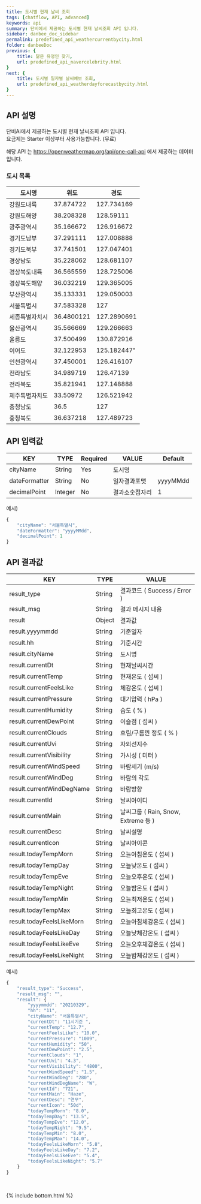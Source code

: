 ```yaml
---
title: 도시별 현재 날씨 조회
tags: [chatflow, API, advanced]
keywords: api
summary: 단비에서 제공하는 도시별 현재 날씨조회 API 입니다.
sidebar: danbee_doc_sidebar
permalink: predefined_api_weathercurrentbycity.html
folder: danbeeDoc
previous: {
    title: 닮은 유명인 찾기,
    url: predefined_api_navercelebrity.html
}
next: {
    title: 도시별 일자별 날씨예보 조회,
    url: predefined_api_weatherdayforecastbycity.html
}
---
```


## API 설명

단비Ai에서 제공하는 도시별 현재 날씨조회 API 입니다. <br>
요금제는 Starter 이상부터 사용가능합니다. (무료) <br>

해당 API 는 https://openweathermap.org/api/one-call-api 에서 제공하는 데이터입니다.

### 도시 목록
| 도시명 | 위도 | 경도 |
|--------|--------|--------|
| 강원도내륙 | 37.874722 | 127.734169 |
| 강원도해양 | 38.208328 | 128.59111 |
| 광주광역시 | 35.166672 | 126.916672 |
| 경기도남부 | 37.291111 | 127.008888 |
| 경기도북부 | 37.741501 | 127.047401 |
| 경상남도 | 35.228062 | 128.681107 |
| 경상북도내륙 | 36.565559 | 128.725006 |
| 경상북도해양 | 36.032219 | 129.365005 |
| 부산광역시 | 35.133331 | 129.050003 |
| 서울특별시 | 37.583328 | 127 |
| 세종특별자치시 | 36.4800121 | 127.2890691 |
| 울산광역시 | 35.566669 | 129.266663 |
| 울릉도 | 37.500499 | 130.872916 |
| 이어도 | 32.122953 | 125.182447" |
| 인천광역시 | 37.450001 | 126.416107 |
| 전라남도 | 34.989719 | 126.47139 |
| 전라북도 | 35.821941 | 127.148888 |
| 제주특별자치도 | 33.50972 | 126.521942 |
| 충청남도 | 36.5 | 127 |
| 충청북도 | 36.637218 | 127.489723 |


## API 입력값

| KEY | TYPE | Required | VALUE | Default |
|--------|--------|--------|--------|--------|
| cityName | String | Yes | 도시명 | |
| dateFormatter | String | No | 일자결과포맷 | yyyyMMdd |
| decimalPoint | Integer | No | 결과소숫점자리 | 1 |

예시)
```javascript
{
    "cityName": "서울특별시",
    "dateFormatter": "yyyyMMdd",
    "decimalPoint": 1
}
```
## API 결과값

| KEY | TYPE | VALUE |
|--------|--------|--------|
| result_type | String | 결과코드 ( Success / Error ) |
| result_msg | String | 결과 메시지 내용 |
| result | Object | 결과값 |
| result.yyyymmdd | String | 기준일자 |
| result.hh | String | 기준시간 |
| result.cityName | String | 도시명 |
| result.currentDt | String | 현재날씨시간 |
| result.currentTemp | String | 현재온도 ( 섭씨 ) |
| result.currentFeelsLike | String | 체감온도 ( 섭씨 )  |
| result.currentPressure | String | 대기압력 ( hPa ) |
| result.currentHumidity | String | 습도 ( % ) |
| result.currentDewPoint | String | 이슬점 ( 섭씨 ) |
| result.currentClouds | String | 흐림/구름낀 정도 ( % ) |
| result.currentUvi | String | 자외선지수 |
| result.currentVisibility | String | 가시성 ( 미터 ) |
| result.currentWindSpeed | String | 바람세기 (m/s) |
| result.currentWindDeg | String | 바람의 각도 |
| result.currentWindDegName | String | 바람방향 |
| result.currentId | String | 날씨아이디 |
| result.currentMain | String | 날씨그룹 ( Rain, Snow, Extreme 등 ) |
| result.currentDesc | String | 날씨설명 |
| result.currentIcon | String | 날씨아이콘 |
| result.todayTempMorn | String | 오늘아침온도 ( 섭씨 ) |
| result.todayTempDay | String | 오늘낮온도 ( 섭씨 ) |
| result.todayTempEve | String | 오늘오후온도 ( 섭씨 ) |
| result.todayTempNight | String | 오늘밤온도 ( 섭씨 ) |
| result.todayTempMin | String | 오늘최저온도 ( 섭씨 ) |
| result.todayTempMax | String | 오늘최고온도 ( 섭씨 ) |
| result.todayFeelsLikeMorn | String | 오늘아침체감온도 ( 섭씨 ) |
| result.todayFeelsLikeDay | String | 오늘낮체감온도 ( 섭씨 ) |
| result.todayFeelsLikeEve | String | 오늘오후체감온도 ( 섭씨 ) |
| result.todayFeelsLikeNight | String | 오늘밤체감온도 ( 섭씨 ) |

예시)
```javascript
{
    "result_type": "Success",
    "result_msg": "",
    "result": {
        "yyyymmdd": "20210329",
        "hh": "11",
        "cityName": "서울특별시",
        "currentDt": "11시기준 ",
        "currentTemp": "12.7",
        "currentFeelsLike": "10.0",
        "currentPressure": "1009",
        "currentHumidity": "50",
        "currentDewPoint": "2.5",
        "currentClouds": "1",
        "currentUvi": "4.3",
        "currentVisibility": "4800",
        "currentWindSpeed": "1.5",
        "currentWindDeg": "280",
        "currentWindDegName": "W",
        "currentId": "721",
        "currentMain": "Haze",
        "currentDesc": "연무",
        "currentIcon": "50d",
        "todayTempMorn": "8.0",
        "todayTempDay": "13.5",
        "todayTempEve": "12.0",
        "todayTempNight": "9.5",
        "todayTempMin": "8.0",
        "todayTempMax": "14.0",
        "todayFeelsLikeMorn": "5.8",
        "todayFeelsLikeDay": "7.2",
        "todayFeelsLikeEve": "5.4",
        "todayFeelsLikeNight": "5.7"
    }
}
```

<br />

{% include bottom.html %}

